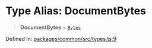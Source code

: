 # Type Alias: DocumentBytes

> **DocumentBytes** = [`Bytes`](Bytes.md)

Defined in: [packages/common/src/types.ts:9](https://github.com/dcdpr/did-btcr2-js/blob/4a717493e735221d072999f212891939f4de3f23/packages/common/src/types.ts#L9)
